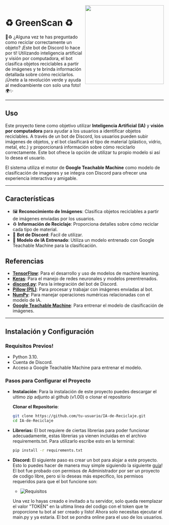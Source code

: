 <img align="right" src="https://c.files.bbci.co.uk/29F4/production/_129704701_gettyimages-1363177318-1.jpg" height="250" width="250">

# ♻️ GreenScan ♻️

🤖♻️ ¿Alguna vez te has preguntado como reciclar correctamente un objeto? ¡Este bot de Discord lo hace por ti! Utilizando inteligencia artificial y visión por computadora, el bot clasifica objetos reciclables a partir de imágenes y te brinda información detallada sobre cómo reciclarlos. ¡Únete a la revolución verde y ayuda al medioambiente con solo una foto! 🌍✨

---

## Uso
Este proyecto tiene como objetivo utilizar **Inteligencia Artificial (IA)** y **visión por computadora** para ayudar a los usuarios a identificar objetos reciclables. A través de un bot de Discord, los usuarios pueden subir imágenes de objetos, y el bot clasificará el tipo de material (plástico, vidrio, metal, etc.) y proporcionará información sobre cómo reciclarlo correctamente. Este bot ofrece la opción de utilizar tu propio modelo si así lo desea el usuarío.

El sistema utiliza el motor de **Google Teachable Machine** como modelo de clasificación de imagenes y se integra con Discord para ofrecer una experiencia interactiva y amigable.

---

## Características
  * 🖼️ **Reconocimiento de Imágenes**: Clasifica objetos reciclables a partir de imágenes enviadas por los usuarios.
  * ♻️ **Información de Reciclaje**: Proporciona detalles sobre cómo reciclar cada tipo de material.
  * 🤖 **Bot de Discord**: Facil de utilizar.
  * 🧠 **Modelo de IA Entrenado**: Utiliza un modelo entrenado con Google Teachable Machine para la clasificación.


## Referencias
- **[TensorFlow](https://www.tensorflow.org/?hl=es)**: Para el desarrollo y uso de modelos de machine learning.
- **[Keras](https://keras.io/guides/serialization_and_saving/)**: Para el manejo de redes neuronales y modelos preentrenados.
- **[discord.py](https://discordpy.readthedocs.io/en/stable/)**: Para la integración del bot de Discord.
- **[Pillow (PIL)](https://pypi.org/project/pillow/)**: Para procesar y trabajar con imágenes enviadas al bot.
- **[NumPy](https://numpy.org/)**: Para manejar operaciones numéricas relacionadas con el modelo de IA.
- **[Google Teachable Machine](https://teachablemachine.withgoogle.com/)**: Para entrenar el modelo de clasificación de imágenes.

---

## Instalación y Configuración

### Requisitos Previos!
- Python 3.10.
- Cuenta de Discord.
- Acceso a Google Teachable Machine para entrenar el modelo.

### Pasos para Configurar el Proyecto
- **Instalación**: Para la instalación de este proyecto puedes descargar el ultimo zip adjunto al github (v1.00) o clonar el repositorio
   
   **Clonar el Repositorio**:
   ```bash
   git clone https://github.com/tu-usuario/IA-de-Reciclaje.git
   cd IA-de-Reciclaje

- **Librerias:** El bot requiere de ciertas librerias para poder funcionar adecuadamente, estas librerias ya vienen incluidas en el archivo requirements.txt. Para utilizarlo escribe esto en la terminal:
   ````bash
   pip install -r requirements.txt

- **Discord:** El siguiente paso es crear un bot para alojar a este proyecto. Esto lo puedes hacer de manera muy simple siguiendo la siguiente [guía](https://discordpy.readthedocs.io/en/stable/discord.html)!
   El bot fue probado con permisos de Administrador por ser un proyecto de codigo libre, pero si lo deseas más especifico, los permisos requeridos para que el bot funcione son:
   - ![Requisitos](https://github.com/user-attachments/assets/6930ff1f-a2ad-4983-9374-572e1d90280c)

  Una vez lo hayas creado e invitado a tu servidor, solo queda reemplazar el valor "TOKEN" en la ultima linea del codigo con el token que te proporcione tu bot al ser creado y listo! Ahora solo necesitas ejecutar el main.py y ya estaría. El bot se pondra online para el uso de los usuarios.


